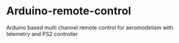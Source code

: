 # Arduino-remote-control
Arduino based multi channel remote control for aeromodelism with telemetry and PS2 controller
